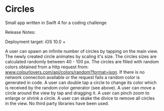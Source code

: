 # Circles
Small app written in Swift 4 for a coding challenge

Release Notes:

Deployment target: iOS 10.0 +

A user can spawn an infinite number of circles by tapping on the main view. 
The newly created circle animates by scaling it's size. 
The circles sizes are calculated randomly between 40 - 100 px.
The circles are filled with random colors obtained from a http request from: www.colourlovers.com/api/colors/random?format=json.
If there is no network connection available or the request fails a random color is generated in code. 
A user can double tap a circle to change its color which is received by the random color generator (see above).
A user can move a circle around the view by tap and dragging it.
A user can pinch zoom to enlarge or shrink a circle.
A user can skake the divice to remove all circles in the view.
No third party libraries have been used.
